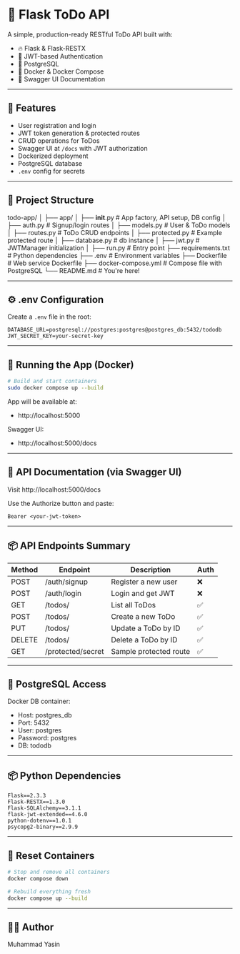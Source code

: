 # 📝 Flask ToDo API

A simple, production-ready RESTful ToDo API built with:

- 🔥 Flask & Flask-RESTX
- 🔐 JWT-based Authentication
- 🐘 PostgreSQL
- 🐳 Docker & Docker Compose
- 🧪 Swagger UI Documentation

---

## 🚀 Features

- User registration and login
- JWT token generation & protected routes
- CRUD operations for ToDos
- Swagger UI at `/docs` with JWT authorization
- Dockerized deployment
- PostgreSQL database
- `.env` config for secrets

---

## 📁 Project Structure

todo-app/
│
├── app/
│   ├── __init__.py        # App factory, API setup, DB config
│   ├── auth.py            # Signup/login routes
│   ├── models.py          # User & ToDo models
│   ├── routes.py          # ToDo CRUD endpoints
│   ├── protected.py       # Example protected route
│   ├── database.py        # db instance
│   ├── jwt.py             # JWTManager initialization
│
├── run.py                # Entry point
├── requirements.txt       # Python dependencies
├── .env                  # Environment variables
├── Dockerfile            # Web service Dockerfile
├── docker-compose.yml    # Compose file with PostgreSQL
└── README.md             # You're here!

---

## ⚙️ .env Configuration

Create a `.env` file in the root:

```
DATABASE_URL=postgresql://postgres:postgres@postgres_db:5432/tododb
JWT_SECRET_KEY=your-secret-key
```

---

## 🐳 Running the App (Docker)

```bash
# Build and start containers
sudo docker compose up --build
```

App will be available at:
- http://localhost:5000

Swagger UI:
- http://localhost:5000/docs

---

## 🧪 API Documentation (via Swagger UI)
Visit http://localhost:5000/docs

Use the Authorize button and paste:
```
Bearer <your-jwt-token>
```

---

## 📦 API Endpoints Summary

| Method | Endpoint              | Description                | Auth |
|--------|-----------------------|----------------------------|------|
| POST   | /auth/signup          | Register a new user        | ❌   |
| POST   | /auth/login           | Login and get JWT          | ❌   |
| GET    | /todos/               | List all ToDos             | ✅   |
| POST   | /todos/               | Create a new ToDo          | ✅   |
| PUT    | /todos/<id>           | Update a ToDo by ID        | ✅   |
| DELETE | /todos/<id>           | Delete a ToDo by ID        | ✅   |
| GET    | /protected/secret     | Sample protected route      | ✅   |

---

## 🐘 PostgreSQL Access

Docker DB container:
- Host: postgres_db
- Port: 5432
- User: postgres
- Password: postgres
- DB: tododb

---

## 📦 Python Dependencies

```
Flask==2.3.3
Flask-RESTX==1.3.0
Flask-SQLAlchemy==3.1.1
flask-jwt-extended==4.6.0
python-dotenv==1.0.1
psycopg2-binary==2.9.9
```

---

## 🧹 Reset Containers

```bash
# Stop and remove all containers
docker compose down

# Rebuild everything fresh
docker compose up --build
```

---

## 👨‍💻 Author
Muhammad Yasin  
